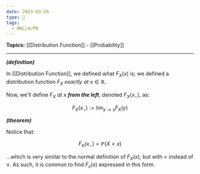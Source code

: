 ```yaml
---
date: 2023-03-20
type: 🧠
tags:
  - MAC/4/PB
---
```


**Topics:** [[Distribution Function]] - [[Probability]]

---

_**(definition)**_

In [[Distribution Function]], we defined what $F_X(x)$ is; we defined a distribution function $F_X$ _exactly at_ $x \in \mathbb{R}$.

Now, we'll define _$F_X$ at $x$ **from the left**_, denoted $F_X(x_-)$, as:

$$
F_X(x_-) := \lim_{y \to x} F_X(y)
$$

_**(theorem)**_

Notice that:

$$
F_X(x_-) = \mathbb{P}(X < x)
$$

…which is very similar to the normal definition of $F_X(x)$, but with $<$ instead of $\leq$. As such, it is common to find $F_x(x)$ expressed in this form.
